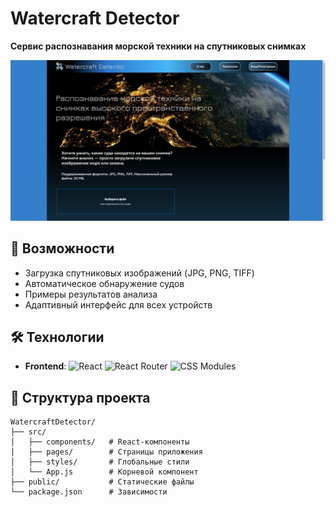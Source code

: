 # Watercraft Detector

**Сервис распознавания морской техники на спутниковых снимках**

![Главный интерфейс](public/images/screenshot1.png)

## 📌 Возможности

- Загрузка спутниковых изображений (JPG, PNG, TIFF)
- Автоматическое обнаружение судов
- Примеры результатов анализа
- Адаптивный интерфейс для всех устройств

## 🛠 Технологии

- **Frontend**: 
  ![React](https://img.shields.io/badge/React-19.0.0-blue)
  ![React Router](https://img.shields.io/badge/React_Router-7.4.0-orange)
  ![CSS Modules](https://img.shields.io/badge/CSS_Modules-✓-purple)

## 📂 Структура проекта

```
WatercraftDetector/
├── src/
│   ├── components/   # React-компоненты
│   ├── pages/        # Страницы приложения
│   ├── styles/       # Глобальные стили
│   └── App.js        # Корневой компонент
├── public/           # Статические файлы
└── package.json      # Зависимости
```
